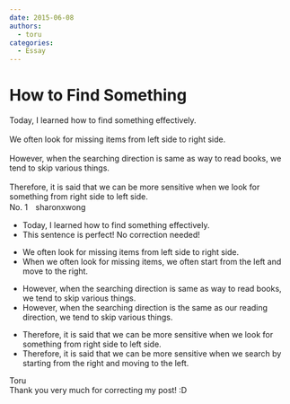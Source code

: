 ```yaml
---
date: 2015-06-08
authors:
  - toru
categories:
  - Essay
---
```


<h1 id="subject_show">How to Find Something</h1>
<div class="date" hidden>Jun 8, 2015 18:55</div>
<div id="post"><div id="body_show_ori">
Today, I learned how to find something effectively.<br/><br/>We often look for missing items from left side to right side.<br/><br/>However, when the searching direction is same as way to read books, we tend to skip various things.<br/><br/>Therefore, it is said that we can be more sensitive when we look for something from right side to left side.
</div></div>

<!-- more -->

<div id="block"><div class="first_name"> No. 1　<span class="just_name">sharonxwong</span></div><div id="block2">
<ul class="correction_field">
<li class="incorrect">Today, I learned how to find something effectively.</li>
<li class="corrected perfect">This sentence is perfect! No correction needed!</li>
</ul>
<ul class="correction_field">
<li class="incorrect">We often look for missing items from left side to right side.</li>
<li class="corrected correct">
<span class="f_blue">When w</span>e <span class="sline"><span class="f_gray">often </span></span>look for missing items<span class="f_blue">, we often start</span> from <span class="f_blue">the</span> left <span class="f_blue">and move to the right</span>.
</li>
</ul>
<ul class="correction_field">
<li class="incorrect">However, when the searching direction is same as way to read books, we tend to skip various things.</li>
<li class="corrected correct">
However, when the searching direction is <span class="f_blue">the</span> same <span class="f_blue">as our reading direction</span>, we tend to skip various things.
</li>
</ul>
<ul class="correction_field">
<li class="incorrect">Therefore, it is said that we can be more sensitive when we look for something from right side to left side.</li>
<li class="corrected correct">
Therefore, it is said that we can be more sensitive when we <span class="f_blue">search by starting</span> from <span class="f_blue">the right and moving to the left</span>.
</li>
</ul>
</div><div class="name"><span class="just_name">Toru</span><br>
Thank you very much for correcting my post! :D
</div>
</div>
